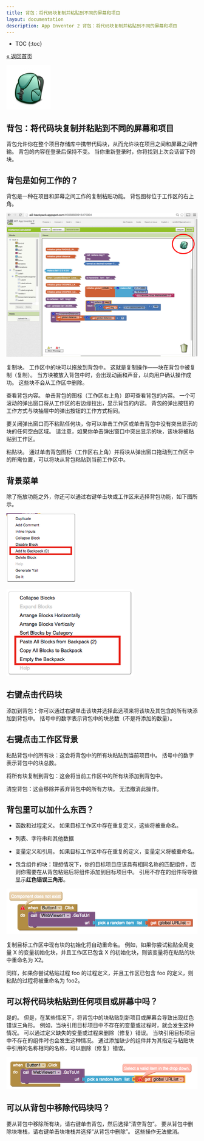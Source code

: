 ```yaml
---
title: 背包：将代码块复制并粘贴到不同的屏幕和项目
layout: documentation
description: App Inventor 2 背包：将代码块复制并粘贴到不同的屏幕和项目
---
```


* TOC
{:toc}

[&laquo; 返回首页](index.html)

![](images/backpack-image1.png)

## 背包：将代码块复制并粘贴到不同的屏幕和项目

背包允许你在整个项目存储库中携带代码块，从而允许块在项目之间和屏幕之间传输。 背包的内容在登录后保持不变。 当你重新登录时，你将找到上次会话留下的块。

## 背包是如何工作的？

背包是一种在项目和屏幕之间工作的复制粘贴功能。 背包图标位于工作区的右上角。

![](images/backpack-image2.png)

复制块。 工作区中的块可以拖放到背包中。 这就是复制操作——块在背包中被复制（复制）。 当方块被放入背包中时，会出现动画和声音，以向用户确认操作成功。 这些块不会从工作区中删除。

查看背包内容。 单击背包的图标（工作区右上角）即可查看背包的内容。 一个可滚动的弹出窗口将从工作区的右边缘拉出，显示背包的内容。 背包的弹出按钮的工作方式与块抽屉中的弹出按钮的工作方式相同。

要关闭弹出窗口而不粘贴任何块，你可以单击工作区或单击背包中没有突出显示的块的任何空白区域。 请注意，如果你单击弹出窗口中突出显示的块，该块将被粘贴到工作区。

粘贴块。 通过单击背包图标（工作区右上角）并将块从弹出窗口拖动到工作区中的所需位置，可以将块从背包粘贴到当前工作区中。 

## 背景菜单

除了拖放功能之外，你还可以通过右键单击块或工作区来选择背包功能，如下图所示。

![right click on a block](images/backpack-image3.png)

![right click on the workspace](images/backpack-image4.png)

## 右键点击代码块

添加到背包：你可以通过右键单击该块并选择此选项来将该块及其包含的所有块添加到背包中。 括号中的数字表示背包中的块总数（不是将添加的数量）。

## 右键点击工作区背景

粘贴背包中的所有块：这会将背包中的所有块粘贴到当前项目中。 括号中的数字表示背包中的块总数。

将所有块复制到背包：这会将当前工作区中的所有块添加到背包中。

清空背包：这会移除并丢弃背包中的所有方块。 无法撤消此操作。

## 背包里可以加什么东西？

- 函数和过程定义。 如果目标工作区中存在重复定义，这些将被重命名。

- 列表、字符串和其他数据

- 变量定义和引用。 如果目标工作区中存在重复的定义，变量定义将被重命名。

- 包含组件的块：理想情况下，你的目标项目应该具有相同名称的匹配组件，否则你需要在从背包粘贴后将组件添加到目标项目中。 引用不存在的组件将导致显示**红色错误三角形**。

![](images/backpack-image5.png)

复制目标工作区中现有块的初始化将自动重命名。 例如，如果你尝试粘贴全局变量 X 的变量初始化块，并且工作区已包含 X 的初始化块，则该变量将在粘贴的块中重命名为 X2。

同样，如果你尝试粘贴过程 foo 的过程定义，并且工作区已包含 foo 的定义，则粘贴的过程将被重命名为 foo2。

## 可以将代码块粘贴到任何项目或屏幕中吗？

是的。 但是，在某些情况下，将背包中的块粘贴到新项目或屏幕会导致出现红色错误三角形。 例如，当块引用目标项目中不存在的变量或过程时，就会发生这种情况。 可以通过定义缺失的变量或过程来删除（修复）错误。 当块引用目标项目中不存在的组件时也会发生这种情况。 通过添加缺少的组件并为其指定与粘贴块中引用的名称相同的名称，可以删除（修复）错误。

![](images/backpack-image6.png)

## 可以从背包中移除代码块吗？

要从背包中移除所有块，请右键单击背包，然后选择“清空背包”。 要从背包中删除块堆栈，请右键单击块堆栈并选择“从背包中删除”。 这些操作无法撤消。